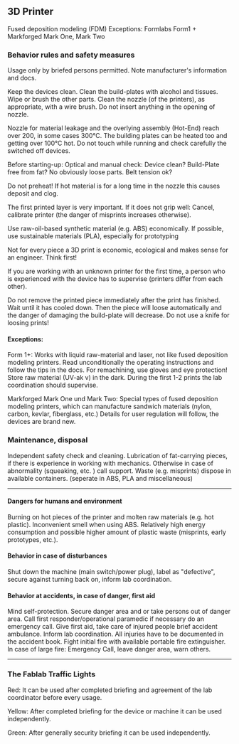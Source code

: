 ## 3D Printer

Fused deposition modeling (FDM)
Exceptions: Formlabs Form1 + Markforged Mark One, Mark Two


### Behavior rules and safety measures

Usage only by briefed persons permitted. Note manufacturer's information and docs.

Keep the devices clean. Clean the build-plates with alcohol and tissues. Wipe or brush the other parts. Clean the nozzle (of the printers), as appropriate, with a wire brush. Do not insert anything in the opening of nozzle. 

Nozzle for material leakage and the overlying assembly (Hot-End) reach over 200, in some cases 300°C. The building plates can be heated too and getting over 100°C hot. Do not touch while running and check carefully the switched off devices. 

Before starting-up: Optical and manual check: Device clean? Build-Plate free from fat? No obviously loose parts. Belt tension ok? 

Do not preheat! If hot material is for a long time in the nozzle this causes deposit and clog.

The first printed layer is very important. If it does not grip well: Cancel, calibrate printer (the danger of misprints increases otherwise).

Use raw-oil-based synthetic material (e.g. ABS) economically. If possible, use sustainable materials (PLA), especially for prototyping

Not for every piece a 3D print is economic, ecological and makes sense for an engineer. Think first!

If you are working with an unknown printer for the first time, a person who is experienced with the device has to supervise (printers differ from each other).

Do not remove the printed piece immediately after the print has finished. Wait until it has cooled down. Then the piece will loose automatically and the danger of damaging the build-plate will decrease. Do not use a knife for loosing prints! 


#### Exceptions:

Form 1+: Works with liquid raw-material and laser, not like fused deposition modeling printers. Read unconditionally the operating instructions and follow the tips in the docs. For remachining, use gloves and eye protection! Store raw material (UV-ak v) in the dark. During the first 1-2 prints the lab coordination should supervise. 

Markforged Mark One und Mark Two: Special types of fused deposition modeling printers, which can manufacture sandwich materials (nylon, carbon, kevlar, fiberglass, etc.) Details for user regulation will follow, the devices are brand new.




### Maintenance, disposal

Independent safety check and cleaning. Lubrication of fat-carrying pieces, if there is experience in working with mechanics. Otherwise in case of abnormality (squeaking, etc. ) call support. Waste (e.g. misprints) dispose in available containers. (seperate in ABS, PLA and miscellaneous) 

-------------------------------------------------------------------------------------------------------------------------------------------------------------
#### Dangers for humans and environment

Burning on hot pieces of the printer and molten raw materials (e.g. hot plastic).
Inconvenient smell when using ABS.
Relatively high energy consumption and possible higher amount of plastic waste (misprints, early prototypes, etc.).  

 

#### Behavior in case of disturbances

Shut down the machine (main switch/power plug), label as "defective", secure against turning back on, inform lab coordination. 


#### Behavior at accidents, in case of danger, first aid

Mind self-protection.
Secure danger area and or take persons out of danger area. 
Call first responder/operational paramedic if necessary do an emergency call. 
Give first aid, take care of injured people brief accident ambulance.
Inform lab coordination.
All injuries have to be documented in the accident book.
Fight initial fire with available portable fire extinguisher.
In case of large fire: Emergency Call, leave danger area, warn others.


-------------------------------------------------------------------------------------------------------------------------------------------------------------

### The Fablab Traffic Lights

Red: It can be used after completed briefing and agreement of the lab coordinator before every usage.

Yellow: After completed briefing for the device or machine it can be used independently.

Green: After generally security briefing it can be used independently. 
